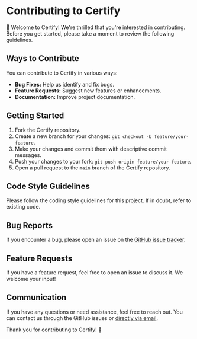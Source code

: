 # Contributing to Certify

👋 Welcome to Certify! We're thrilled that you're interested in contributing. Before you get started, please take a moment to review the following guidelines.

## Ways to Contribute

You can contribute to Certify in various ways:

- **Bug Fixes:** Help us identify and fix bugs.
- **Feature Requests:** Suggest new features or enhancements.
- **Documentation:** Improve project documentation.

## Getting Started

1. Fork the Certify repository.
2. Create a new branch for your changes: `git checkout -b feature/your-feature`.
3. Make your changes and commit them with descriptive commit messages.
4. Push your changes to your fork: `git push origin feature/your-feature`.
5. Open a pull request to the `main` branch of the Certify repository.

## Code Style Guidelines

Please follow the coding style guidelines for this project. If in doubt, refer to existing code.

## Bug Reports

If you encounter a bug, please open an issue on the [GitHub issue tracker](https://github.com/11WALTER11/Certify/issues).

## Feature Requests

If you have a feature request, feel free to open an issue to discuss it. We welcome your input!

## Communication

If you have any questions or need assistance, feel free to reach out. You can contact us through the GitHub issues or [directly via email](mailto:arish.gzp988@gmail.com).

Thank you for contributing to Certify! 🚀
